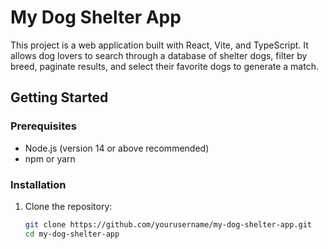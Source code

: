 # My Dog Shelter App

This project is a web application built with React, Vite, and TypeScript. It allows dog lovers to search through a database of shelter dogs, filter by breed, paginate results, and select their favorite dogs to generate a match.

## Getting Started

### Prerequisites
- Node.js (version 14 or above recommended)
- npm or yarn

### Installation

1. Clone the repository:
   ```bash
   git clone https://github.com/yourusername/my-dog-shelter-app.git
   cd my-dog-shelter-app

